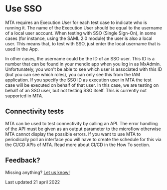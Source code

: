 # Use SSO

MTA requires an Execution User for each test case to indicate who is running it. The name of the Execution User should be equal to the username of a local user account. 
When testing with SSO (Single Sign-On), in some cases (for instance, using the SAML 2.0 module) the user is also a local user. This means that, to test with SSO, just enter the local username that is used in the App.

In other cases, the username could be the ID of an SSO user. This ID is a number that can be found in your mendix app when you log in as MxAdmin. Unfortunately, you won't be able to see which user is associated with this ID (but you can see which roles), you can only see this from the IAM application.
If you specify the SSO ID as execution user in MTA the test case will be executed on behalf of that user. 
In this case, we are testing on behalf of an SSO user, but not testing SSO itself. This is currently not supported in MTA.

## Connectivity tests

MTA can be used to test connectivity by calling an API. The error handling of the API must be given as an output parameter to the microflow otherwise MTA cannot display the possible errors.
If you want to use MTA to periodically poll an interface you will have to create the schedule for this via the CI/CD APIs of MTA. Read more about CI/CD in the How To section.

## Feedback?
Missing anything? [Let us know!](mailto:support@menditect.com)

Last updated 21 april 2022